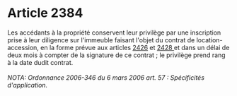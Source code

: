 # Article 2384

Les accédants à la propriété conservent leur privilège par une inscription prise à leur diligence sur l'immeuble faisant l'objet du contrat de location-accession, en la forme prévue aux articles <a href='/affichCodeArticle.do?cidTexte=LEGITEXT000006070721&idArticle=LEGIARTI000006449737&dateTexte=&categorieLien=cid' title='Code civil - art. 2426 (V)'>2426</a> et <a href='/affichCodeArticle.do?cidTexte=LEGITEXT000006070721&idArticle=LEGIARTI000006449765&dateTexte=&categorieLien=cid' title='Code civil - art. 2428 (V)'>2428 </a>et dans un délai de deux mois à compter de la signature de ce contrat ; le privilège prend rang à la date dudit contrat.<br/><br/><i>NOTA:  Ordonnance 2006-346 du 6 mars 2006 art. 57 : Spécificités d'application.</i>